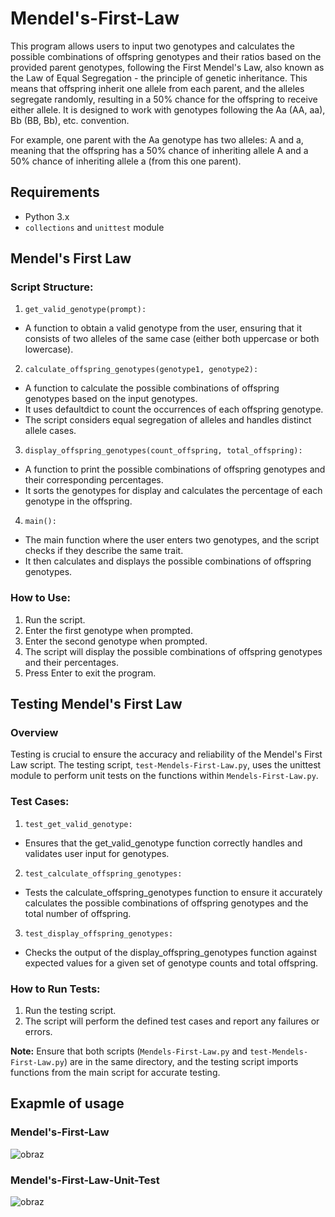 # Mendel's-First-Law
This program allows users to input two genotypes and calculates the possible combinations of offspring genotypes and their ratios based on the provided parent genotypes, following the First Mendel's Law, also known as the Law of Equal Segregation - the principle of genetic inheritance. This means that offspring inherit one allele from each parent, and the alleles segregate randomly, resulting in a 50% chance for the offspring to receive either allele. It is designed to work with genotypes following the Aa (AA, aa), Bb (BB, Bb), etc. convention.

For example, one parent with the Aa genotype has two alleles: A and a, meaning that the offspring has a 50% chance of inheriting allele A and a 50% chance of inheriting allele a (from this one parent).

## Requirements
- Python 3.x
- `collections` and `unittest` module

## Mendel's First Law

### Script Structure:
1. `get_valid_genotype(prompt):`
- A function to obtain a valid genotype from the user, ensuring that it consists of two alleles of the same case (either both uppercase or both lowercase).
2. `calculate_offspring_genotypes(genotype1, genotype2):`
- A function to calculate the possible combinations of offspring genotypes based on the input genotypes.
- It uses defaultdict to count the occurrences of each offspring genotype.
- The script considers equal segregation of alleles and handles distinct allele cases.
3. `display_offspring_genotypes(count_offspring, total_offspring):`
- A function to print the possible combinations of offspring genotypes and their corresponding percentages.
- It sorts the genotypes for display and calculates the percentage of each genotype in the offspring.
4. `main():`
- The main function where the user enters two genotypes, and the script checks if they describe the same trait.
- It then calculates and displays the possible combinations of offspring genotypes.

### How to Use:
1. Run the script.
2. Enter the first genotype when prompted.
3. Enter the second genotype when prompted.
4. The script will display the possible combinations of offspring genotypes and their percentages.
5. Press Enter to exit the program.

## Testing Mendel's First Law

### Overview
Testing is crucial to ensure the accuracy and reliability of the Mendel's First Law script. The testing script, `test-Mendels-First-Law.py`, uses the unittest module to perform unit tests on the functions within `Mendels-First-Law.py`.

### Test Cases:
1. `test_get_valid_genotype:`
- Ensures that the get_valid_genotype function correctly handles and validates user input for genotypes.
2. `test_calculate_offspring_genotypes:`
- Tests the calculate_offspring_genotypes function to ensure it accurately calculates the possible combinations of offspring genotypes and the total number of offspring.
3. `test_display_offspring_genotypes:`
- Checks the output of the display_offspring_genotypes function against expected values for a given set of genotype counts and total offspring.

### How to Run Tests:
1. Run the testing script.
2. The script will perform the defined test cases and report any failures or errors.




**Note:** Ensure that both scripts (`Mendels-First-Law.py` and `test-Mendels-First-Law.py`) are in the same directory, and the testing script imports functions from the main script for accurate testing. 


## Exapmle  of usage

### Mendel's-First-Law
![obraz](https://github.com/agnieszkacieciwa/Mendels-First-Law/assets/88035266/57157d98-8f3c-48e9-be92-63227506ca8e)

### Mendel's-First-Law-Unit-Test
![obraz](https://github.com/agnieszkacieciwa/Mendels-First-Law/assets/88035266/293c0d34-c085-4141-8802-aa93b5828bed)
